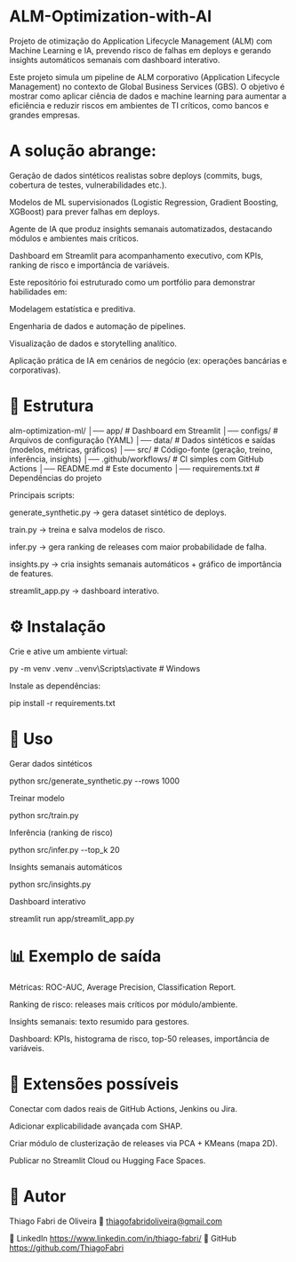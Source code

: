 # ALM-Optimization-with-AI
Projeto de otimização do Application Lifecycle Management (ALM) com Machine Learning e IA, prevendo risco de falhas em deploys e gerando insights automáticos semanais com dashboard interativo.


Este projeto simula um pipeline de ALM corporativo (Application Lifecycle Management) no contexto de Global Business Services (GBS).
O objetivo é mostrar como aplicar ciência de dados e machine learning para aumentar a eficiência e reduzir riscos em ambientes de TI críticos, como bancos e grandes empresas.

# A solução abrange:

Geração de dados sintéticos realistas sobre deploys (commits, bugs, cobertura de testes, vulnerabilidades etc.).

Modelos de ML supervisionados (Logistic Regression, Gradient Boosting, XGBoost) para prever falhas em deploys.

Agente de IA que produz insights semanais automatizados, destacando módulos e ambientes mais críticos.

Dashboard em Streamlit para acompanhamento executivo, com KPIs, ranking de risco e importância de variáveis.

Este repositório foi estruturado como um portfólio para demonstrar habilidades em:

Modelagem estatística e preditiva.

Engenharia de dados e automação de pipelines.

Visualização de dados e storytelling analítico.

Aplicação prática de IA em cenários de negócio (ex: operações bancárias e corporativas).

# 🧩 Estrutura
alm-optimization-ml/
│── app/                 # Dashboard em Streamlit
│── configs/             # Arquivos de configuração (YAML)
│── data/                # Dados sintéticos e saídas (modelos, métricas, gráficos)
│── src/                 # Código-fonte (geração, treino, inferência, insights)
│── .github/workflows/   # CI simples com GitHub Actions
│── README.md            # Este documento
│── requirements.txt     # Dependências do projeto


Principais scripts:

generate_synthetic.py → gera dataset sintético de deploys.

train.py → treina e salva modelos de risco.

infer.py → gera ranking de releases com maior probabilidade de falha.

insights.py → cria insights semanais automáticos + gráfico de importância de features.

streamlit_app.py → dashboard interativo.

# ⚙️ Instalação

Crie e ative um ambiente virtual:

py -m venv .venv
.\.venv\Scripts\activate   # Windows

Instale as dependências:

pip install -r requirements.txt

# 🚀 Uso

Gerar dados sintéticos

python src/generate_synthetic.py --rows 1000


Treinar modelo

python src/train.py


Inferência (ranking de risco)

python src/infer.py --top_k 20


Insights semanais automáticos

python src/insights.py


Dashboard interativo

streamlit run app/streamlit_app.py

# 📊 Exemplo de saída

Métricas: ROC-AUC, Average Precision, Classification Report.

Ranking de risco: releases mais críticos por módulo/ambiente.

Insights semanais: texto resumido para gestores.

Dashboard: KPIs, histograma de risco, top-50 releases, importância de variáveis.

# 🌟 Extensões possíveis

Conectar com dados reais de GitHub Actions, Jenkins ou Jira.

Adicionar explicabilidade avançada com SHAP.

Criar módulo de clusterização de releases via PCA + KMeans (mapa 2D).

Publicar no Streamlit Cloud ou Hugging Face Spaces.

# 👤 Autor

Thiago Fabri de Oliveira
📧 thiagofabridoliveira@gmail.com

🔗 LinkedIn
https://www.linkedin.com/in/thiago-fabri/
🔗 GitHub
https://github.com/ThiagoFabri
